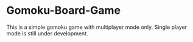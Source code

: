 # Gomoku-Board-Game
This is a simple gomoku game with multiplayer mode only. 
Single player mode is still under development. 
